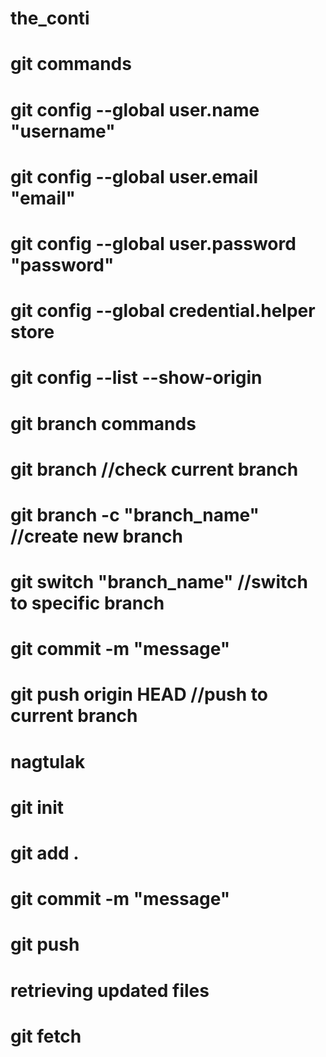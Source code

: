 # the_conti
# git commands
# git config --global user.name "username"
# git config --global user.email "email"
# git config --global user.password "password"
# git config --global credential.helper store
# git config --list --show-origin

# git branch commands
# git branch //check current branch
# git branch -c "branch_name" //create new branch
# git switch "branch_name" //switch to specific branch
# git commit -m "message"
# git push origin HEAD //push to current branch

# nagtulak
# git init
# git add .
# git commit -m "message"
# git push

# retrieving updated files
# git fetch
